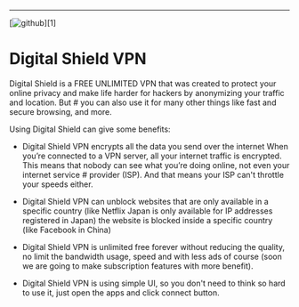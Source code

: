 
---
[![github]([https://cloud.githubusercontent.com/assets/17016297/18839843/0e06a67a-83d2-11e6-993a-b35a182500e0.png](https://play-lh.googleusercontent.com/NDE-4I0wEyqdYs7S_8xok_ths4X7Xdh34Ckq8TfuR2WKqdyi8--wPzC0gGlYa-0kZ9ms=s56-rw))][1]
# Digital Shield VPN


 Digital Shield is a FREE UNLIMITED VPN that was created to protect your online privacy and make life harder for hackers by anonymizing your traffic and location. But  # you can also use it for many other things like fast and secure browsing, and more.

 Using Digital Shield can give some benefits:
 * Digital Shield VPN encrypts all the data you send over the internet
 When you’re connected to a VPN server, all your internet traffic is encrypted. This means that nobody can see what you’re doing online, not even your internet service # provider (ISP). And that means your ISP can't throttle your speeds either.

 * Digital Shield VPN can unblock websites that are only available in a specific country (like Netflix Japan is only available for IP addresses registered in Japan) the  website is blocked inside a specific country (like Facebook in China)

 * Digital Shield VPN is unlimited free forever without reducing the quality, no limit the bandwidth usage, speed and with less ads of course (soon we are going to make  subscription features with more benefit).

 * Digital Shield VPN is using simple UI, so you don't need to think so hard to use it, just open the apps and click connect button.

